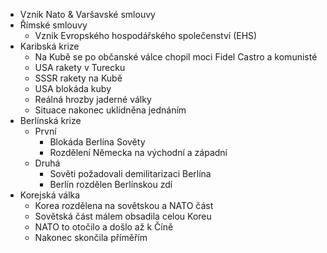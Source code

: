 - Vznik Nato & Varšavské smlouvy
- Římské smlouvy 
	- Vznik Evropského hospodářského společenství (EHS)
- Karibská krize
	- Na Kubě se po občanské válce chopil moci Fidel Castro a komunisté
	- USA rakety v Turecku
	- SSSR rakety na Kubě
	- USA blokáda kuby
	- Reálná hrozby jaderné války
	- Situace nakonec uklidněna jednáním
- Berlínská krize
	- První
		- Blokáda Berlína Sověty
		- Rozdělení Německa na východní a západní
	- Druhá
		- Sověti požadovali demilitarizaci Berlína
		- Berlín rozdělen Berlínskou zdí
- Korejská válka
	- Korea rozdělena na sovětskou a NATO část
	- Sovětská část málem obsadila celou Koreu
	- NATO to otočilo a došlo až k Číně
	- Nakonec skončila příměřím
